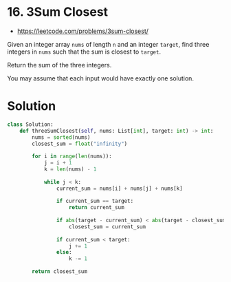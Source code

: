 # 16. 3Sum Closest

- https://leetcode.com/problems/3sum-closest/

Given an integer array `nums` of length `n` and an integer `target`, find three integers in `nums` such that the sum is closest to `target`.

Return the sum of the three integers.

You may assume that each input would have exactly one solution.

# Solution

```python
class Solution:
    def threeSumClosest(self, nums: List[int], target: int) -> int:
        nums = sorted(nums)
        closest_sum = float("infinity")
        
        for i in range(len(nums)):
            j = i + 1
            k = len(nums) - 1
            
            while j < k:
                current_sum = nums[i] + nums[j] + nums[k]
                
                if current_sum == target:
                    return current_sum
                
                if abs(target - current_sum) < abs(target - closest_sum):
                    closest_sum = current_sum
                    
                if current_sum < target:
                    j += 1
                else:
                    k -= 1
                    
        return closest_sum
```

